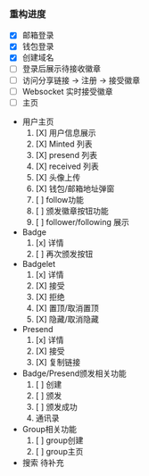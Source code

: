 ### 重构进度
- [X] 邮箱登录
- [X] 钱包登录
- [X] 创建域名
- [ ] 登录后展示待接收徽章
- [ ] 访问分享链接 -> 注册 -> 接受徽章
- [ ] Websocket 实时接受徽章
- [ ] 主页
- 用户主页
  1. [X] 用户信息展示
  2. [X] Minted 列表
  3. [X] presend 列表
  4. [X] received 列表
  5. [X] 头像上传
  6. [X] 钱包/邮箱地址弹窗
  7. [ ] follow功能
  8. [ ] 颁发徽章按钮功能
  9. [ ] follower/following 展示
- Badge
  1. [x] 详情
  2. [ ] 再次颁发按钮
- Badgelet
  1. [x] 详情
  2. [X] 接受
  3. [X] 拒绝
  4. [X] 置顶/取消置顶
  5. [X] 隐藏/取消隐藏
- Presend
  1. [x] 详情
  2. [X] 接受
  3. [X] 复制链接
- Badge/Presend颁发相关功能 
  1. [ ] 创建
  2. [ ] 颁发
  3. [ ] 颁发成功
  4. 通讯录
- Group相关功能
  1. [ ] group创建
  2. [ ] group主页
- 搜索
    待补充
    
